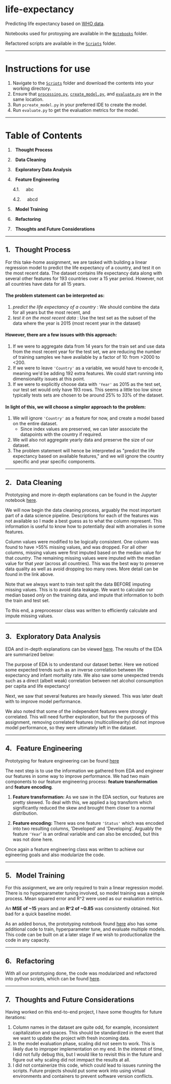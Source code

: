 # life-expectancy
Predicting life expectancy based on [WHO data](https://www.kaggle.com/datasets/kumarajarshi/life-expectancy-who).

Notebooks used for protoyping are available in the [`Notebooks`](https://github.com/s-mushnoori/life-expectancy/tree/main/Notebooks) folder.

Refactored scripts are available in the [`Scripts`](https://github.com/s-mushnoori/life-expectancy/tree/main/Scripts) folder. 

---

# Instructions for use

1. Navigate to the [`Scripts`](https://github.com/s-mushnoori/life-expectancy/tree/main/Scripts) folder and download the contents into your working directory. 
2. Ensure that [`processing.py`](https://github.com/s-mushnoori/life-expectancy/blob/main/Scripts/processing.py), [`create_model.py`](https://github.com/s-mushnoori/life-expectancy/blob/main/Scripts/create_model.py), and [`evaluate.py`](https://github.com/s-mushnoori/life-expectancy/blob/main/Scripts/evaluate.py) are in the same location.
3. Run `pcreate_model.py` in your preferred IDE to create the model.
4. Run `evaluate.py` to get the evaluation metrics for the model. 

---

# Table of Contents
1. &nbsp; **Thought Process**

2. &nbsp; **Data Cleaning**

3. &nbsp; **Exploratory Data Analysis**

4. &nbsp; **Feature Engineering**
  
    4.1. &nbsp;&nbsp;&nbsp; abc
    
    4.2. &nbsp;&nbsp;&nbsp; abcd

5. &nbsp; **Model Training**

6. &nbsp; **Refactoring**

7. &nbsp; **Thoughts and Future Considerations**

---
## 1. &nbsp; Thought Process
For this take-home assignment, we are tasked with building a linear regression model to predict the life expectancy of a country, and test it on the most recent data. The dataset contains life expectancy data along with several other features for 193 countries over a 15 year period. However, not all countries have data for all 15 years. 

#### The problem statement can be interpreted as:
1. _predict the life expectancy of a country_ : We should combine the data for all years but the most recent, and
2. _test it on the most recent data_ : Use the test set as the subset of the data where the year is 2015 (most recent year in the dataset)

#### However, there are a few issues with this approach:
1. If we were to aggregate data from 14 years for the train set and use data from the most recent year for the test set, we are reducing the number of training samples we have available by  a factor of 10: from >2000 to <200.
2. If we were to leave `'Country'` as a variable, we would have to encode it, meaning we'd be adding 192 extra features. We could start running into dimensionality issues at this point.
3. If we were to explicitly choose data with `'Year'` as 2015 as the test set, our test set would only have 193 rows. This seems a little too low since typically tests sets are chosen to be around 25% to 33% of the dataset.

#### In light of this, we will choose a simpler approach to the problem:
1. We will ignore `'Country'` as a feature for now, and create a model based on the entire dataset. 
    - Since index values are preserved, we can later associate the datapoints with the country if required.
2. We will also not aggregate yearly data and preserve the size of our dataset. 
3. The problem statement will hence be interpreted as "predict the life expectancy based on available features," and we will ignore the country specific and year specific components. 


---
## 2. &nbsp; Data Cleaning
Prototyping and more in-depth explanations can be found in the Jupyter notebook [here](https://github.com/s-mushnoori/life-expectancy/blob/main/Notebooks/1_cleaning.ipynb).

We will now begin the data cleaning process, arguably the most important part of a data science pipeline. Descriptions for each of the features was not available so I made a best guess as to what the column represent. This information is useful to know how to potentially deal with anomalies in some features. 

Column values were modified to be logically consistent. One column was found to have >55% missing values, and was dropped. For all other columns, missing values were first imputed based on the median value for that _country_. The remaining missing values were imputed with the median value for that _year_ (across all countries). This was the best way to preserve data quality as well as avoid dropping too many rows. More detail can be found in the link above. 

Note that we always want to train test split the data BEFORE imputing missing values. This is to avoid data leakage. We want to calculate our median based _only_ on the training data, and impute that information to both the train and test set. 

To this end, a preprocessor class was written to efficiently calculate and impute missing values. 

---
## 3. &nbsp; Exploratory Data Analysis
EDA and in-depth explanations can be viewed [here](https://github.com/s-mushnoori/life-expectancy/blob/main/Notebooks/2_EDA.ipynb). The results of the EDA are summarized below:

The purpose of EDA is to understand our dataset better. Here we noticed some expected trends such as an inverse correlation between life expectancy and infant mortality rate. 
We also saw some unexpected trends such as a direct (albeit weak) correlation between net alcohol consumption per capita and life expectancy!

Next, we saw that several features are heavily skewed. This was later dealt with to improve model performance. 

We also noted that some of the independent features were strongly correlated. This will need further exploration, but for the purposes of this assignment, removing correlated features (multicollinearity) did not improve model performance, so they were ultimately left in the dataset. 

---
## 4. &nbsp; Feature Engineering
Prototyping for feature engineering can be found [here](https://github.com/s-mushnoori/life-expectancy/blob/main/Notebooks/3_feature_engineering.ipynb)

The next step is to use the information we gathered from EDA and engineer our features in some way to improve performance. We had two main components to our feature engineering process: **feature transformation** and **feature encoding**.

1. **Feature transformation:** As we saw in the EDA section, our features are pretty skewed. To deal with this, we applied a log transform which significantly reduced the skew and brought them closer to a normal distribution. 

2. **Feature encoding:** There was one feature `'Status'` which was encoded into two resulting columns, 'Developed' and 'Developing'. Arguably the feature `'Year`' is an ordinal variable and can also be encoded, but this was not done here. 

Once again a feature engineering class was written to achieve our egineering goals and also modularize the code. 

---
## 5. &nbsp; Model Training
For this assignment, we are only required to train a linear regression model. There is no hyperparameter tuning involved, so model training was a simple process. Mean squared error and R^2 were used as our evaluation metrics. 

An **MSE of ~15** years and an **R^2 of ~0.85** was consistently obtained. Not bad for a quick baseline model. 

As an added bonus, the prototyping notebook found [here](https://github.com/s-mushnoori/life-expectancy/blob/main/Notebooks/4_model_training.ipynb) also has some additional code to train, hyperparameter tune, and evaluate multiple models. This code can be built on at a later stage if we wish to productionalize the code in any capacity. 

---
## 6. &nbsp; Refactoring
With all our prototyping done, the code was modularized and refactored into python scripts, which can be found [here](https://github.com/s-mushnoori/life-expectancy/tree/main/Scripts). 

---
## 7. &nbsp; Thoughts and Future Considerations
Having worked on this end-to-end project, I have some thoughts for future iterations:

1. Column names in the dataset are quite odd, for example, inconsistent capitalization and spaces. This should be standardized in the event that we want to update the project with fresh incoming data. 
2. In the model evaluation phase, scaling did not seem to work. This is likely due to improper implementation on my end. In the interest of time, I did not fully debug this, but I would like to revisit this in the future and figure out why scaling did not immpact the results at all. 
3. I did not containerize this code, which could lead to issues running the scripts. Future projects should put some work into using virtual environments and containers to prevent software version conflicts. 
